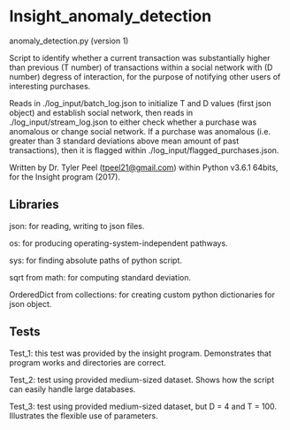 # Insight_anomaly_detection

anomaly_detection.py (version 1)

Script to identify whether a current transaction was substantially higher than previous (T number) of transactions 
within a social network with (D number) degress of interaction, for the purpose of notifying other users of interesting purchases.

Reads in ./log_input/batch_log.json to initialize T and D values (first json object) and establish social network, then reads in 
./log_input/stream_log.json to either check whether a purchase was anomalous or change social network. If a purchase was anomalous (i.e. greater than 3 standard deviations above mean amount of past transactions), then it is flagged within ./log_input/flagged_purchases.json.

Written by Dr. Tyler Peel (tpeel21@gmail.com) within Python v3.6.1 64bits, for the Insight program (2017).

## Libraries

json: for reading, writing to json files.

os: for producing operating-system-independent pathways.

sys: for finding absolute paths of python script.

sqrt from math: for computing standard deviation.

OrderedDict from collections: for creating custom python dictionaries for json object.

## Tests

Test_1: this test was provided by the insight program. Demonstrates that program works and directories are correct.

Test_2: test using provided medium-sized dataset. Shows how the script can easily handle large databases.

Test_3: test using provided medium-sized dataset, but D = 4 and T = 100. Illustrates the flexible use of parameters. 
